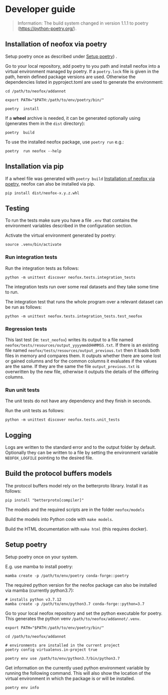 # Developer guide

> Information: The build system changed in version 1.1.1 to poetry (https://python-poetry.org/).

## Installation of neofox via poetry

Setup poetry once as described under [Setup poetry](#setup-poetry)) .

Go to your local repository, add poetry to you path and install neofox into a virtual environment managed by poetry. If a `poetry.lock` file is given in the path, herein defined package versions are used. Otherwise the dependencies listed in pyproject.toml are used to generate the environment:

```
cd /path/to/neofox/addannot

export PATH="$PATH:/path/to/env/poetry/bin/"

poetry  install
```

If a **wheel** archive is needed, it can be generated optionally using (generates them in the `dist` directory):

```
poetry  build
```

To use the installed neofox package, use `poetry run` e.g.:

```
poetry  run neofox --help
```

## Installation via pip

If a wheel file was generated with `poetry build` [Installation of neofox via poetry](#installation-of-neofox-via-poetry), neofox can also be installed via pip.

```
pip install dist/neofox-x.y.z.whl
```

## Testing

To run the tests make sure you have a file `.env` that contains the environment variables described in the configuration section.

Activate the virtual environment generated by poetry:
```
source .venv/bin/activate
```

### Run integration tests
Run the integration tests as follows:
```
python -m unittest discover neofox.tests.integration_tests
```

The integration tests run over some real datasets and they take some time to run.

The integration test that runs the whole program over a relevant dataset can be run as follows:
```
python -m unittest neofox.tests.integration_tests.test_neofox
```

### Regression tests

This last test (ie: `test_neofox`) writes its output to a file named `neofox/tests/resources/output_yyyymmddHHMMSS.txt`. If there is an existing file named `neofox/tests/resources/output_previous.txt` then it loads both files in memory and compares them. It outputs whether there are some lost or gained columns and for the common columns it evaluates if the values are the same. If they are the same the file `output_previous.txt` is overwritten by the new file, otherwise it outputs the details of the differing columns.

### Run unit tests

The unit tests do not have any dependency and they finish in seconds.

Run the unit tests as follows:
```
python -m unittest discover neofox.tests.unit_tests
```

## Logging

Logs are written to the standard error and to the output folder by default. Optionally they can be written to a file by setting the environment variable `NEOFOX_LOGFILE` pointing to the desired file.


## Build the protocol buffers models

The protocol buffers model rely on the betterproto library. Install it as follows:
```
pip install "betterproto[compiler]"
```

The models and the required scripts are in the folder `neofox/models`

Build the models into Python code with `make models`.

Build the HTML documentation with `make html` (this requires docker).

## Setup poetry

Setup poetry once on your system. 

E.g. use mamba to install poetry: 

```
mamba create -p /path/to/env/poetry conda-forge::poetry
```

The required python version for the neofox package can also be installed via mamba (currently python3.7):

```
# installs python v3.7.12
mamba create -p /path/to/env/python3.7 conda-forge::python=3.7
```

Go to your local neofox repository and set the python executable for poetry. This generates the python venv `/path/to/neofox/addannot/.venv`.

```
export PATH="$PATH:/path/to/env/poetry/bin/"

cd /path/to/neofox/addannot

# environments are installed in the current project
poetry config virtualenvs.in-project true

poetry env use /path/to/env/python3.7/bin/python3.7
```

Get information on the currently used python environment variable by running the following command. This will also show the location of the virtual environment in which the package is or will be installed.

```
poetry env info
```
